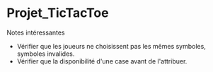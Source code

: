 # Projet_TicTacToe
Notes intéressantes
- Vérifier que les joueurs ne choisissent pas les mêmes symboles, symboles invalides.
- Vérifier que la disponibilité d'une case avant de l'attribuer.